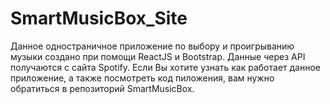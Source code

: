 # SmartMusicBox_Site

Данное одностраничное приложение по выбору и проигрыванию музыки создано при помощи ReactJS и Bootstrap. Данные через API получаются с сайта Spotify.
Если Вы хотите узнать как работает данное приложение, а также посмотреть код пиложения, вам нужно обратиться в репозиторий SmartMusicBox.
